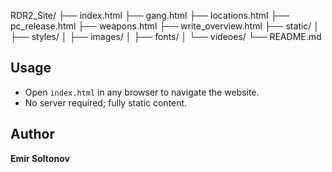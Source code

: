 RDR2_Site/
├── index.html
├── gang.html
├── locations.html
├── pc_release.html
├── weapons.html
├── write_overview.html
├── static/
│ ├── styles/
│ ├── images/
│ ├── fonts/
│ └── videoes/
└── README.md


## Usage
- Open `index.html` in any browser to navigate the website.
- No server required; fully static content.

## Author
**Emir Soltonov**
